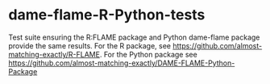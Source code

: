 # dame-flame-R-Python-tests
Test suite ensuring the R:FLAME package and Python dame-flame package provide the same results. For the R package, see https://github.com/almost-matching-exactly/R-FLAME. For the Python package see https://github.com/almost-matching-exactly/DAME-FLAME-Python-Package
